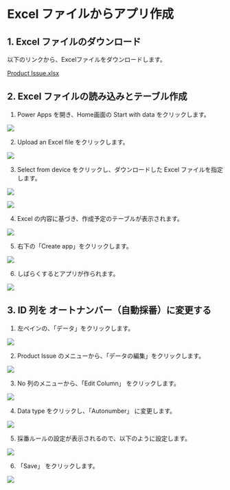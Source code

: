 # Excel ファイルからアプリ作成

## 1. Excel ファイルのダウンロード

以下のリンクから、Excelファイルをダウンロードします。

[Product Issue.xlsx](./Product%20Issue.xlsx)

## 2. Excel ファイルの読み込みとテーブル作成

1. Power Apps を開き、Home画面の Start with data をクリックします。

![](pasteimage/2023-06-27-02-53-06.png)

2. Upload an Excel file をクリックします。

![](pasteimage/2023-06-27-02-54-12.png)

3. Select from device をクリックし、ダウンロードした Excel ファイルを指定します。

![](pasteimage/2023-06-27-02-55-02.png)

![](pasteimage/2023-06-27-02-55-33.png)

4. Excel の内容に基づき、作成予定のテーブルが表示されます。

![](pasteimage/2023-06-27-02-56-30.png)

5. 右下の「Create app」をクリックします。

![](pasteimage/2023-06-27-02-57-08.png)

6. しばらくするとアプリが作られます。

![](pasteimage/2023-06-27-02-58-09.png)

## 3. ID 列を オートナンバー（自動採番）に変更する

1. 左ペインの、「データ」をクリックします。

![](pasteimage/2023-06-27-03-00-01.png)

2. Product Issue のメニューから、「データの編集」をクリックします。

![](pasteimage/2023-06-27-03-01-16.png)

3. No 列のメニューから、「Edit Column」 をクリックします。

![](pasteimage/2023-06-27-03-02-03.png)

4. Data type をクリックし、「Autonumber」 に変更します。

![](pasteimage/2023-06-27-03-02-58.png)

5. 採番ルールの設定が表示されるので、以下のように設定します。

![](pasteimage/2023-06-27-03-06-42.png)

6. 「Save」 をクリックします。

![](pasteimage/2023-06-27-03-04-16.png)

